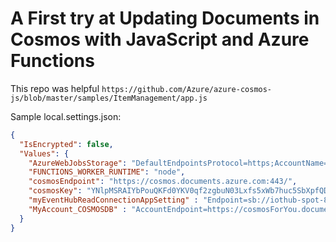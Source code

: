 # A First try at Updating Documents in Cosmos with JavaScript and Azure Functions 

This repo was helpful `https://github.com/Azure/azure-cosmos-js/blob/master/samples/ItemManagement/app.js`

Sample local.settings.json: 
```json
{
  "IsEncrypted": false,
  "Values": {
    "AzureWebJobsStorage": "DefaultEndpointsProtocol=https;AccountName=sa;AccountKey=/asdfasdfasdf/HPIz4cjylAP+g26tEKbfZSi2FBVeIDr708VcWL04/6F1KO1wspMXvCirTYjlY91tA==;EndpointSuffix=core.windows.net",
    "FUNCTIONS_WORKER_RUNTIME": "node",
    "cosmosEndpoint": "https://cosmos.documents.azure.com:443/",
    "cosmosKey": "YNlpMSRAIYbPouQKFd0YKV0qf2zgbuN03Lxfs5xWb7huc5SbXpfQDRWuk7KhRXlD8CeY7oHsKUrjguJV2bBhOA==", 
    "myEventHubReadConnectionAppSetting" : "Endpoint=sb://iothub-spot-840786-a77bf29100.servicebus.windows.net/;SharedAccessKeyName=iothubowner;SharedAccessKey=vzWgVH34Jo3pQluCzWRx9nHvU2jWTMfVdfN/o8svtho=;EntityPath=hubp",
    "MyAccount_COSMOSDB" : "AccountEndpoint=https://cosmosForYou.documents.azure.com:443/;AccountKey=YNlpMSRAIYbPouQKFd0YKV0qf2zgbuN03Lxfs5xWb7huc5SbXpfQDRWuk7KhRXlD8CeY7oHsKUrjguJV2bBhOA==;"
  }
}
```